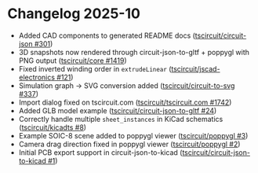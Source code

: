 # Changelog 2025-10

- Added CAD components to generated README docs ([tscircuit/circuit-json #301](https://github.com/tscircuit/circuit-json/pull/301))
- 3D snapshots now rendered through circuit-json-to-gltf + poppygl with PNG output ([tscircuit/core #1419](https://github.com/tscircuit/core/pull/1419))
- Fixed inverted winding order in `extrudeLinear` ([tscircuit/jscad-electronics #121](https://github.com/tscircuit/jscad-electronics/pull/121))
- Simulation graph → SVG conversion added ([tscircuit/circuit-to-svg #337](https://github.com/tscircuit/circuit-to-svg/pull/337))
- Import dialog fixed on tscircuit.com ([tscircuit/tscircuit.com #1742](https://github.com/tscircuit/tscircuit.com/pull/1742))
- Added GLB model example ([tscircuit/circuit-json-to-gltf #24](https://github.com/tscircuit/circuit-json-to-gltf/pull/24))
- Correctly handle multiple `sheet_instances` in KiCad schematics ([tscircuit/kicadts #8](https://github.com/tscircuit/kicadts/pull/8))
- Example SOIC-8 scene added to poppygl viewer ([tscircuit/poppygl #3](https://github.com/tscircuit/poppygl/pull/3))
- Camera drag direction fixed in poppygl viewer ([tscircuit/poppygl #2](https://github.com/tscircuit/poppygl/pull/2))
- Initial PCB export support in circuit-json-to-kicad ([tscircuit/circuit-json-to-kicad #1](https://github.com/tscircuit/circuit-json-to-kicad/pull/1))
